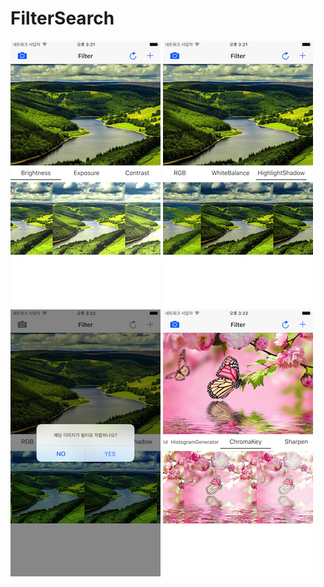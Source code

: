 # FilterSearch


![image](./images/1.png)
![image](./images/2.png)
![image](./images/3.png)
![image](./images/4.png)
